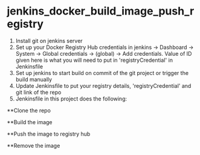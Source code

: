 # jenkins_docker_build_image_push_registry
1. Install git on jenkins server
2. Set up your Docker Registry Hub credentials in jenkins -> Dashboard -> System -> Global credentials -> (global) -> Add credentials. Value of ID given here is what you will need to put in 'registryCredential' in Jenkinsfile
3. Set up jenkins to start build on commit of the git project or trigger the build manually
4. Update Jenkinsfile to put your registry details, 'registryCredential' and git link of the repo
5. Jenkinsfile in this project does the following:

**Clone the repo

**Build the image

**Push the image to registry hub

**Remove the image

